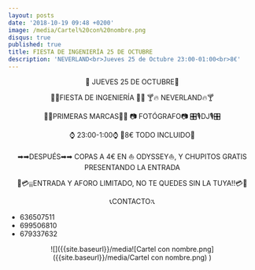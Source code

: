 ```yaml
---
layout: posts
date: '2018-10-19 09:48 +0200'
image: /media/Cartel%20con%20nombre.png
disqus: true
published: true
title: FIESTA DE INGENIERÍA 25 DE OCTUBRE
description: 'NEVERLAND<br>Jueves 25 de Octubre 23:00-01:00<br>8€'
---
```

<style>
p{
text-align: center;
}
</style>

📆 JUEVES 25 DE OCTUBRE📆

🍻🎉FIESTA DE INGENIERÍA 🎉🍻
🍸🔥 NEVERLAND🔥🍸

🍹🍾PRIMERAS MARCAS🍾🍷
📷 FOTÓGRAFO📷
🎛🎙DJ🎙🎛

⌚ 23:00-1:00⌚
💸8€ TODO INCLUIDO💸

➡➡DESPUÉS➡➡ 
COPAS A 4€ EN ⛵ ODYSSEY⛵, Y CHUPITOS GRATIS PRESENTANDO LA ENTRADA

📢💳¡¡ENTRADA Y AFORO LIMITADO, NO TE QUEDES SIN LA TUYA!!💳📢

📞CONTACTO:📞
- 636507511
- 699506810
- 679337632

![]({{site.baseurl}}/media![Cartel con nombre.png]({{site.baseurl}}/media/Cartel con nombre.png)
)

